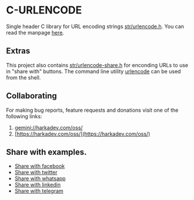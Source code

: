 # C-URLENCODE

Single header C library for URL encoding strings [str/urlencode.h](./urlencode.h). You
can read the manpage [here](./c-urlencode.3.md).

## Extras

This project also contains [str/urlencode-share.h](./str/urlencode-share.h) for
enconding URLs to use in "share with" buttons. The command line utility [urlencode](./tools/urlencode.c)
can be used from the shell.

## Collaborating

For making bug reports, feature requests and donations visit
one of the following links:

1. [gemini://harkadev.com/oss/](gemini://harkadev.com/oss/)
2. [https://harkadev.com/oss/](https://harkadev.com/oss/)

## Share with examples.

- [Share with facebook](https://www.facebook.com/sharer/sharer.php?u=https%3a%2f%2fgithub%2ecom%2fharkaitz%2fc%2durlencode)
- [Share with twitter](https://twitter.com/intent/tweet?url=https%3a%2f%2fgithub%2ecom%2fharkaitz%2fc%2durlencode)
- [Share with whatsapp](https://api.whatsapp.com/send?text=https%3a%2f%2fgithub%2ecom%2fharkaitz%2fc%2durlencode)
- [Share with linkedin](https://www.linkedin.com/sharing/share-offsite/?url=https%3a%2f%2fgithub%2ecom%2fharkaitz%2fc%2durlencode)
- [Share with telegram](https://telegram.me/share/url?url=https%3a%2f%2fgithub%2ecom%2fharkaitz%2fc%2durlencode)


